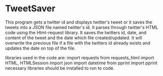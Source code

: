 # TweetSaver
This program gets a twitter id and displays twitter's tweet or it saves the tweets into a JSON file named twitter's id. 
It parses through twitter's HTML code using the Html-request library.
It saves the twitters id, date, and content of the tweet and the date which file created/updated.
It will overwrite the previous file if a file with the twitters id already exists and updates the date on top of the file.

libraries used in the code are:
  import requests
  from requests_html import HTML, HTMLSession
  import json
  import datetime
  from pprint import pprint
necessary libraries should be installed to run to code.
